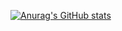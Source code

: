 [![Anurag's GitHub stats](https://github-readme-stats.vercel.app/api?username=westelh)](https://github.com/anuraghazra/github-readme-stats)

